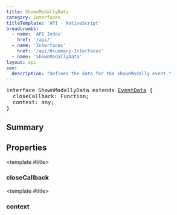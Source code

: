 ```yaml
---
title: ShownModallyData
category: Interfaces
titleTemplate: 'API - NativeScript'
breadcrumbs:
  - name: 'API Index'
    href: '/api/'
  - name: 'Interfaces'
    href: '/api/#summary-Interfaces'
  - name: 'ShownModallyData'
layout: api
seo:
  description: "Defines the data for the shownModally event."
---
```


<!-- This page is auto generated, do not edit manually. -->
<!-- Run "yarn generate:api-docs" to regenerate -->

<script setup lang="ts">
  import { provide } from "vue";
  import API_DATA from "./ShownModallyData.data.json";
  
  provide('API_DATA', API_DATA);
</script>

<APIRefHierarchy v-once />

<pre class="not-prose [&_a]:text-blue-400 [&_a]:no-underline">interface ShownModallyData extends <a href="/api/interface/EventData">EventData</a> {
  closeCallback: Function;
  context: any;
}</pre>

<APIRefComment commentBase64="eyJibG9ja1RhZ3MiOltdLCJtb2RpZmllclRhZ3MiOnt9LCJzdW1tYXJ5IjpbeyJraW5kIjoidGV4dCIsInRleHQiOiJEZWZpbmVzIHRoZSBkYXRhIGZvciB0aGUgc2hvd25Nb2RhbGx5IGV2ZW50LiJ9XX0=" v-once />

## <Heading ignore>Summary</Heading>

<APIRefSummary v-once />

## Properties

<div class="isOptional">

<APIRef for="11849" v-once>

<template #title>

### closeCallback

</template>

</APIRef>

</div>

<div class="isOptional">

<APIRef for="11848" v-once>

<template #title>

### context

</template>

</APIRef>

</div>
